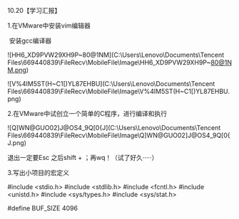 10.20【学习汇报】

1.在VMware中安装vim编辑器

​                          安装gcc编译器

![HH6_XD9PVW29XH9P~80@1NM](C:\Users\Lenovo\Documents\Tencent Files\669440839\FileRecv\MobileFile\Image\HH6_XD9PVW29XH9P~80@1NM.png)

![V%4IM5ST(H~C1[)YL87EHBU](C:\Users\Lenovo\Documents\Tencent Files\669440839\FileRecv\MobileFile\Image\V%4IM5ST(H~C1[)YL87EHBU.png)

2.在VMware中试创立一个简单的C程序，进行编译和执行

![Q]WN@GUO02]J@OS4_9Q[0{J](C:\Users\Lenovo\Documents\Tencent Files\669440839\FileRecv\MobileFile\Image\Q]WN@GUO02]J@OS4_9Q[0{J.png)

退出一定要Esc 之后shift + ；再wq！（试了好久·····）

3.写出小项目的宏定义

\#include <stdio.h>
\#include <stdlib.h>
\#include <fcntl.h>
\#include <unistd.h>
\#include <sys/types.h>
\#include <sys/stat.h>

\#define BUF_SIZE 4096